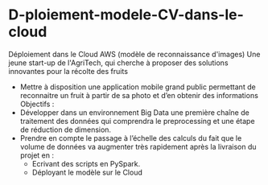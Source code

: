 # D-ploiement-modele-CV-dans-le-cloud
Déploiement dans le Cloud AWS (modèle de reconnaissance d'images)
Une jeune start-up de l'AgriTech, qui cherche à proposer des solutions innovantes pour la récolte des fruits
- Mettre à disposition une application mobile grand public permettant de reconnaitre un fruit à partir de sa photo et d’en obtenir des informations
Objectifs :
- Développer dans un environnement Big Data une première chaîne de traitement des données qui comprendra le preprocessing et une étape de réduction de dimension.
- Prendre en compte le passage à l’échelle des calculs du fait que le volume de données va augmenter très rapidement après la livraison du projet en  : 
  - Ecrivant des scripts en PySpark.
  - Déployant le modèle sur le Cloud
